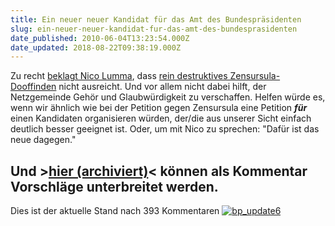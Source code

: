 ```yaml
---
title: Ein neuer neuer Kandidat für das Amt des Bundespräsidenten
slug: ein-neuer-neuer-kandidat-fur-das-amt-des-bundesprasidenten
date_published: 2010-06-04T13:23:54.000Z
date_updated: 2018-08-22T09:38:19.000Z
---
```


Zu recht [beklagt  Nico Lumma](http://lumma.de/2010/06/02/hauptsache-dafur/), dass [rein  destruktives Zensursula-Dooffinden](http://www.facebook.com/#%21/group.php?gid=122035707836075&amp;ref=ts) nicht ausreicht. Und vor allem  nicht dabei hilft, der Netzgemeinde Gehör und Glaubwürdigkeit zu  verschaffen. Helfen würde es, wenn wir ähnlich wie bei der Petition  gegen Zensursula eine Petition ***für*** einen  Kandidaten organisieren würden, der/die aus unserer Sicht einfach  deutlich besser geeignet ist. Oder, um mit Nico zu sprechen: "Dafür ist  das neue dagegen."

## Und >[hier (archiviert)](http://web.archive.org/web/20100605063534/http://oetting.posterous.com:80/vorschlag-fur-einen-vorschlag-fur-einen-neuen)< können als Kommentar Vorschläge unterbreitet werden.

Dies ist der aktuelle Stand nach 393 Kommentaren
[![bp_update6](//picdump.thafaker.de/2010/06/bp_update6-580x373.png)](http://picdump.thafaker.de/2010/06/bp_update6.png)
